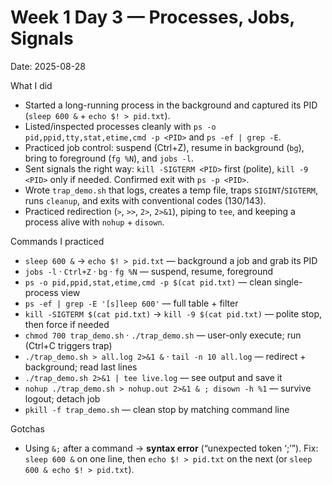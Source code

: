 # Week 1 Day 3 — Processes, Jobs, Signals
Date: 2025-08-28

What I did
- Started a long-running process in the background and captured its PID (`sleep 600 &` + `echo $! > pid.txt`).
- Listed/inspected processes cleanly with `ps -o pid,ppid,tty,stat,etime,cmd -p <PID>` and `ps -ef | grep -E`.
- Practiced job control: suspend (Ctrl+Z), resume in background (`bg`), bring to foreground (`fg %N`), and `jobs -l`.
- Sent signals the right way: `kill -SIGTERM <PID>` first (polite), `kill -9 <PID>` only if needed. Confirmed exit with `ps -p <PID>`.
- Wrote `trap_demo.sh` that logs, creates a temp file, traps `SIGINT`/`SIGTERM`, runs `cleanup`, and exits with conventional codes (130/143).
- Practiced redirection (`>`, `>>`, `2>`, `2>&1`), piping to `tee`, and keeping a process alive with `nohup` + `disown`.

Commands I practiced
- `sleep 600 &` → `echo $! > pid.txt` — background a job and grab its PID
- `jobs -l` · `Ctrl+Z` · `bg` · `fg %N` — suspend, resume, foreground
- `ps -o pid,ppid,stat,etime,cmd -p $(cat pid.txt)` — clean single-process view
- `ps -ef | grep -E '[s]leep 600'` — full table + filter
- `kill -SIGTERM $(cat pid.txt)` → `kill -9 $(cat pid.txt)` — polite stop, then force if needed
- `chmod 700 trap_demo.sh` · `./trap_demo.sh` — user-only execute; run (Ctrl+C triggers trap)
- `./trap_demo.sh > all.log 2>&1 &` · `tail -n 10 all.log` — redirect + background; read last lines
- `./trap_demo.sh 2>&1 | tee live.log` — see output and save it
- `nohup ./trap_demo.sh > nohup.out 2>&1 & ; disown -h %1` — survive logout; detach job
- `pkill -f trap_demo.sh` — clean stop by matching command line

Gotchas
- Using `&;` after a command → **syntax error** (“unexpected token ‘;’”).
  Fix: `sleep 600 &` on one line, then `echo $! > pid.txt` on the next (or `sleep 600 & echo $! > pid.txt`).

